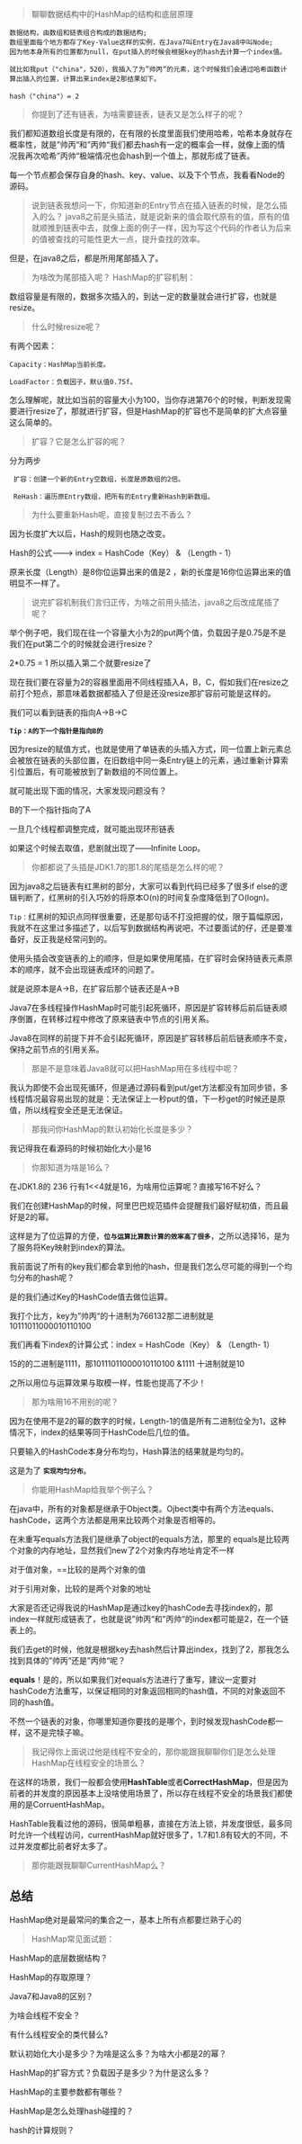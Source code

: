 > 聊聊数据结构中的HashMap的结构和底层原理

```
数据结构，由数组和链表组合构成的数据结构;
数组里面每个地方都存了Key-Value这样的实例，在Java7叫Entry在Java8中叫Node;
因为他本身所有的位置都为null，在put插入的时候会根据key的hash去计算一个index值。

就比如我put（"china"，520），我插入了为”帅丙“的元素，这个时候我们会通过哈希函数计算出插入的位置，计算出来index是2那结果如下。

hash（"china"）= 2

```
> 你提到了还有链表，为啥需要链表，链表又是怎么样子的呢？

我们都知道数组长度是有限的，在有限的长度里面我们使用哈希，哈希本身就存在概率性，就是”帅丙“和”丙帅“我们都去hash有一定的概率会一样，就像上面的情况我再次哈希”丙帅“极端情况也会hash到一个值上，那就形成了链表。

每一个节点都会保存自身的hash、key、value、以及下个节点，我看看Node的源码。
>说到链表我想问一下，你知道新的Entry节点在插入链表的时候，是怎么插入的么？
java8之前是头插法，就是说新来的值会取代原有的值，原有的值就顺推到链表中去，就像上面的例子一样，因为写这个代码的作者认为后来的值被查找的可能性更大一点，提升查找的效率。

但是，在java8之后，都是所用尾部插入了。
>为啥改为尾部插入呢？
HashMap的扩容机制：

数组容量是有限的，数据多次插入的，到达一定的数量就会进行扩容，也就是resize。

>什么时候resize呢？

有两个因素：     

```
Capacity：HashMap当前长度。

LoadFactor：负载因子，默认值0.75f。
```
怎么理解呢，就比如当前的容量大小为100，当你存进第76个的时候，判断发现需要进行resize了，那就进行扩容，但是HashMap的扩容也不是简单的扩大点容量这么简单的。

>扩容？它是怎么扩容的呢？

分为两步

```
 扩容：创建一个新的Entry空数组，长度是原数组的2倍。
 
 ReHash：遍历原Entry数组，把所有的Entry重新Hash到新数组。
```
>为什么要重新Hash呢，直接复制过去不香么？

因为长度扩大以后，Hash的规则也随之改变。

Hash的公式---> index = HashCode（Key） & （Length - 1）

原来长度（Length）是8你位运算出来的值是2 ，新的长度是16你位运算出来的值明显不一样了。

>说完扩容机制我们言归正传，为啥之前用头插法，java8之后改成尾插了呢？

举个例子吧，我们现在往一个容量大小为2的put两个值，负载因子是0.75是不是我们在put第二个的时候就会进行resize？

2*0.75 = 1 所以插入第二个就要resize了

现在我们要在容量为2的容器里面用不同线程插入A，B，C，假如我们在resize之前打个短点，那意味着数据都插入了但是还没resize那扩容前可能是这样的。

我们可以看到链表的指向A->B->C

**`Tip：A的下一个指针是指向B的`**

因为resize的赋值方式，也就是使用了单链表的头插入方式，同一位置上新元素总会被放在链表的头部位置，在旧数组中同一条Entry链上的元素，通过重新计算索引位置后，有可能被放到了新数组的不同位置上。

就可能出现下面的情况，大家发现问题没有？

B的下一个指针指向了A

一旦几个线程都调整完成，就可能出现环形链表

如果这个时候去取值，悲剧就出现了——Infinite Loop。

>你都都说了头插是JDK1.7的那1.8的尾插是怎么样的呢？

因为java8之后链表有红黑树的部分，大家可以看到代码已经多了很多if else的逻辑判断了，红黑树的引入巧妙的将原本O(n)的时间复杂度降低到了O(logn)。

`Tip：`红黑树的知识点同样很重要，还是那句话不打没把握的仗，限于篇幅原因，我就不在这里过多描述了，以后写到数据结构再说吧，不过要面试的仔，还是要准备好，反正我是经常问到的。

使用头插会改变链表的上的顺序，但是如果使用尾插，在扩容时会保持链表元素原本的顺序，就不会出现链表成环的问题了。

就是说原本是A->B，在扩容后那个链表还是A->B

Java7在多线程操作HashMap时可能引起死循环，原因是扩容转移后前后链表顺序倒置，在转移过程中修改了原来链表中节点的引用关系。

Java8在同样的前提下并不会引起死循环，原因是扩容转移后前后链表顺序不变，保持之前节点的引用关系。

>那是不是意味着Java8就可以把HashMap用在多线程中呢？

我认为即使不会出现死循环，但是通过源码看到put/get方法都没有加同步锁，多线程情况最容易出现的就是：无法保证上一秒put的值，下一秒get的时候还是原值，所以线程安全还是无法保证。

>那我问你HashMap的默认初始化长度是多少？

我记得我在看源码的时候初始化大小是16

>你那知道为啥是16么？

在JDK1.8的 236 行有1<<4就是16，为啥用位运算呢？直接写16不好么？

我们在创建HashMap的时候，阿里巴巴规范插件会提醒我们最好赋初值，而且最好是2的幂。



这样是为了位运算的方便，**`位与运算比算数计算的效率高了很多`**，之所以选择16，是为了服务将Key映射到index的算法。

我前面说了所有的key我们都会拿到他的hash，但是我们怎么尽可能的得到一个均匀分布的hash呢？

是的我们通过Key的HashCode值去做位运算。

我打个比方，key为”帅丙“的十进制为766132那二进制就是 10111011000010110100

我们再看下index的计算公式：index = HashCode（Key） & （Length- 1）

15的的二进制是1111，那10111011000010110100 &1111 十进制就是10

之所以用位与运算效果与取模一样，性能也提高了不少！

>那为啥用16不用别的呢？

因为在使用不是2的幂的数字的时候，Length-1的值是所有二进制位全为1，这种情况下，index的结果等同于HashCode后几位的值。

只要输入的HashCode本身分布均匀，Hash算法的结果就是均匀的。

这是为了 **`实现均匀分布`**。

>你能用HashMap给我举个例子么？

在java中，所有的对象都是继承于Object类。Ojbect类中有两个方法equals、hashCode，这两个方法都是用来比较两个对象是否相等的。

在未重写equals方法我们是继承了object的equals方法，那里的 equals是比较两个对象的内存地址，显然我们new了2个对象内存地址肯定不一样

对于值对象，==比较的是两个对象的值

对于引用对象，比较的是两个对象的地址

大家是否还记得我说的HashMap是通过key的hashCode去寻找index的，那index一样就形成链表了，也就是说”帅丙“和”丙帅“的index都可能是2，在一个链表上的。

我们去get的时候，他就是根据key去hash然后计算出index，找到了2，那我怎么找到具体的”帅丙“还是”丙帅“呢？

**equals**！是的，所以如果我们对equals方法进行了重写，建议一定要对hashCode方法重写，以保证相同的对象返回相同的hash值，不同的对象返回不同的hash值。

不然一个链表的对象，你哪里知道你要找的是哪个，到时候发现hashCode都一样，这不是完犊子嘛。

>我记得你上面说过他是线程不安全的，那你能跟我聊聊你们是怎么处理HashMap在线程安全的场景么？

在这样的场景，我们一般都会使用**HashTable**或者**CorrectHashMap**，但是因为前者的并发度的原因基本上没啥使用场景了，所以存在线程不安全的场景我们都使用的是CorruentHashMap。

HashTable我看过他的源码，很简单粗暴，直接在方法上锁，并发度很低，最多同时允许一个线程访问，currentHashMap就好很多了，1.7和1.8有较大的不同，不过并发度都比前者好太多了。

>那你能跟我聊聊CurrentHashMap么？





## 总结
HashMap绝对是最常问的集合之一，基本上所有点都要烂熟于心的

>HashMap常见面试题：

HashMap的底层数据结构？

HashMap的存取原理？

Java7和Java8的区别？

为啥会线程不安全？

有什么线程安全的类代替么?

默认初始化大小是多少？为啥是这么多？为啥大小都是2的幂？

HashMap的扩容方式？负载因子是多少？为什是这么多？

HashMap的主要参数都有哪些？

HashMap是怎么处理hash碰撞的？

hash的计算规则？





